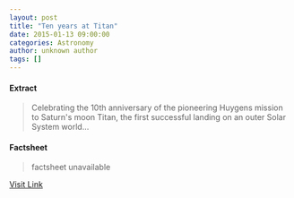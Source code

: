 ```yaml
---
layout: post
title: "Ten years at Titan"
date: 2015-01-13 09:00:00
categories: Astronomy
author: unknown author
tags: []
---
```



#### Extract
>Celebrating the 10th anniversary of the pioneering Huygens mission to Saturn's moon Titan, the first successful landing on an outer Solar System world...

#### Factsheet
>factsheet unavailable

[Visit Link](http://www.esa.int/Our_Activities/Space_Science/Highlights/Ten_years_at_Titan)


